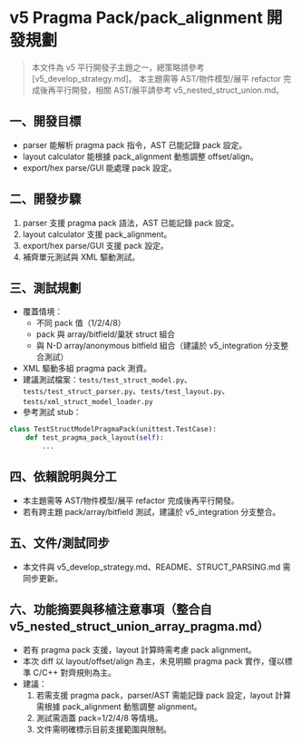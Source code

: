 # v5 Pragma Pack/pack_alignment 開發規劃

> 本文件為 v5 平行開發子主題之一，總策略請參考 [v5_develop_strategy.md]。
> 本主題需等 AST/物件模型/展平 refactor 完成後再平行開發，相關 AST/展平請參考 v5_nested_struct_union.md。

## 一、開發目標
- parser 能解析 pragma pack 指令，AST 已能記錄 pack 設定。
- layout calculator 能根據 pack_alignment 動態調整 offset/align。
- export/hex parse/GUI 能處理 pack 設定。

## 二、開發步驟
1. parser 支援 pragma pack 語法，AST 已能記錄 pack 設定。
2. layout calculator 支援 pack_alignment。
3. export/hex parse/GUI 支援 pack 設定。
4. 補齊單元測試與 XML 驅動測試。

## 三、測試規劃
- 覆蓋情境：
  - 不同 pack 值（1/2/4/8）
  - pack 與 array/bitfield/巢狀 struct 組合
  - 與 N-D array/anonymous bitfield 組合（建議於 v5_integration 分支整合測試）
- XML 驅動多組 pragma pack 測資。
- 建議測試檔案：`tests/test_struct_model.py`、`tests/test_struct_parser.py`、`tests/test_layout.py`、`tests/xml_struct_model_loader.py`
- 參考測試 stub：
```python
class TestStructModelPragmaPack(unittest.TestCase):
    def test_pragma_pack_layout(self):
        ...
```

## 四、依賴說明與分工
- 本主題需等 AST/物件模型/展平 refactor 完成後再平行開發。
- 若有跨主題 pack/array/bitfield 測試，建議於 v5_integration 分支整合。

## 五、文件/測試同步
- 本文件與 v5_develop_strategy.md、README、STRUCT_PARSING.md 需同步更新。

## 六、功能摘要與移植注意事項（整合自 v5_nested_struct_union_array_pragma.md）

- 若有 pragma pack 支援，layout 計算時需考慮 pack alignment。
- 本次 diff 以 layout/offset/align 為主，未見明顯 pragma pack 實作，僅以標準 C/C++ 對齊規則為主。
- 建議：
  1. 若需支援 pragma pack，parser/AST 需能記錄 pack 設定，layout 計算需根據 pack_alignment 動態調整 alignment。
  2. 測試需涵蓋 pack=1/2/4/8 等情境。
  3. 文件需明確標示目前支援範圍與限制。 